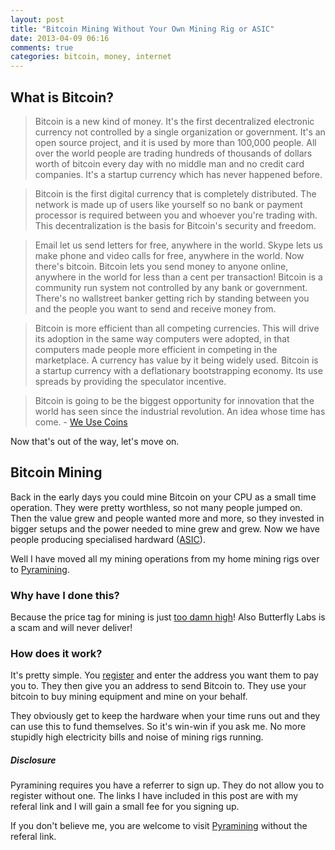 ```yaml
---
layout: post
title: "Bitcoin Mining Without Your Own Mining Rig or ASIC"
date: 2013-04-09 06:16
comments: true
categories: bitcoin, money, internet
---
```


## What is Bitcoin?
>Bitcoin is a new kind of money. It's the first decentralized electronic currency not controlled by a single organization or government. It's an open source project, and it is used by more than 100,000 people. All over the world people are trading hundreds of thousands of dollars worth of bitcoin every day with no middle man and no credit card companies. It's a startup currency which has never happened before.

>Bitcoin is the first digital currency that is completely distributed. The network is made up of users like yourself so no bank or payment processor is required between you and whoever you're trading with. This decentralization is the basis for Bitcoin's security and freedom.

>Email let us send letters for free, anywhere in the world. Skype lets us make phone and video calls for free, anywhere in the world. Now there's bitcoin. Bitcoin lets you send money to anyone online, anywhere in the world for less than a cent per transaction! Bitcoin is a community run system not controlled by any bank or government. There's no wallstreet banker getting rich by standing between you and the people you want to send and receive money from.

>Bitcoin is more efficient than all competing currencies. This will drive its adoption in the same way computers were adopted, in that computers made people more efficient in competing in the marketplace. A currency has value by it being widely used. Bitcoin is a startup currency with a deflationary bootstrapping economy. Its use spreads by providing the speculator incentive.

>Bitcoin is going to be the biggest opportunity for innovation that the world has seen since the industrial revolution. An idea whose time has come. - [We Use Coins](https://www.weusecoins.com/en/questions)

Now that's out of the way, let's move on.

## Bitcoin Mining

Back in the early days you could mine Bitcoin on your CPU as a small time operation. They were pretty worthless, so not many people jumped on. Then the value grew and people wanted more and more, so they invested in bigger setups and the power needed to mine grew and grew. Now we have people producing specialised hardward ([ASIC](http://en.wikipedia.org/wiki/Application-specific_integrated_circuit)).

Well I have moved all my mining operations from my home mining rigs over to [Pyramining](http://www.pyramining.com/referral/xz4nk3r2d).

### Why have I done this?

Because the price tag for mining is just [too damn high](http://www.youtube.com/watch?v=x4o-TeMHys0)! Also Butterfly Labs is a scam and will never deliver!

### How does it work?

It's pretty simple. You [register](http://www.pyramining.com/referral/46zmgqdhy) and enter the address you want them to pay you to. They then give you an address to send Bitcoin to. They use your bitcoin to buy mining equipment and mine on your behalf.

They obviously get to keep the hardware when your time runs out and they can use this to fund themselves. So it's win-win if you ask me. No more stupidly high electricity bills and noise of mining rigs running.

##### Disclosure

Pyramining requires you have a referrer to sign up. They do not allow you to register without one. The links I have included in this post are with my referal link and I will gain a small fee for you signing up.

If you don't believe me, you are welcome to visit [Pyramining](http://www.pyramining.com) without the referal link.

